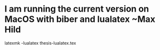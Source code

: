 # I am running the current version on MacOS with biber and lualatex ~Max Hild

latexmk -lualatex thesis-lualatex.tex